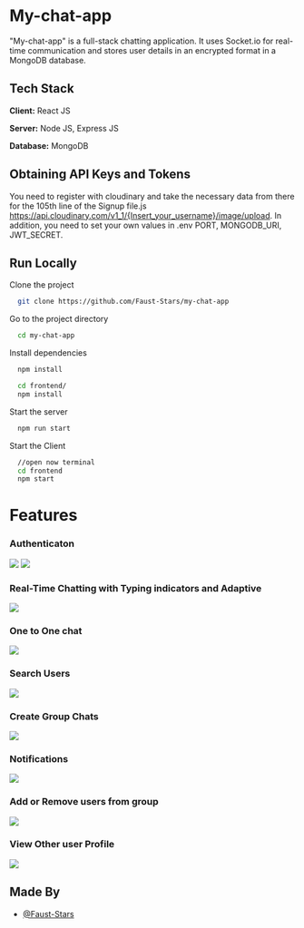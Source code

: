 # My-chat-app

"My-chat-app" is a full-stack chatting application. It uses Socket.io for real-time communication and stores user details in an encrypted format in a MongoDB database.

## Tech Stack

**Client:** React JS

**Server:** Node JS, Express JS

**Database:** MongoDB

## Obtaining API Keys and Tokens

You need to register with cloudinary and take the necessary data from there for the 105th line of the Signup file.js https://api.cloudinary.com/v1_1/{Insert_your_username}/image/upload. In addition, you need to set your own values in .env PORT, MONGODB_URI, JWT_SECRET.

## Run Locally

Clone the project

```bash
  git clone https://github.com/Faust-Stars/my-chat-app
```

Go to the project directory

```bash
  cd my-chat-app
```

Install dependencies

```bash
  npm install
```

```bash
  cd frontend/
  npm install
```

Start the server

```bash
  npm run start
```

Start the Client

```bash
  //open now terminal
  cd frontend
  npm start
```

# Features

### Authenticaton

![](https://github.com/Faust-Stars/my-chat-app/screenshots/login.PNG)
![](https://github.com/Faust-Stars/my-chat-app/screenshots/signup.PNG)

### Real-Time Chatting with Typing indicators and Adaptive

![](https://github.com/Faust-Stars/my-chat-app/screenshots/real-time_and_adaptive.PNG)

### One to One chat

![](https://github.com/Faust-Stars/my-chat-app/screenshots/mainscreen.PNG)

### Search Users

![](https://github.com/Faust-Stars/my-chat-app/screenshots/search.PNG)

### Create Group Chats

![](https://github.com/Faust-Stars/my-chat-app/screenshots/create_new_group.PNG)

### Notifications

![](https://github.com/Faust-Stars/my-chat-app/screenshots/group_and_notification.PNG)

### Add or Remove users from group

![](https://github.com/Faust-Stars/my-chat-app/screenshots/add_and_remove_users.PNG)

### View Other user Profile

![](https://github.com/Faust-Stars/my-chat-app/screenshots/profile.PNG)

## Made By

- [@Faust-Stars](https://github.com/Faust-Stars)
